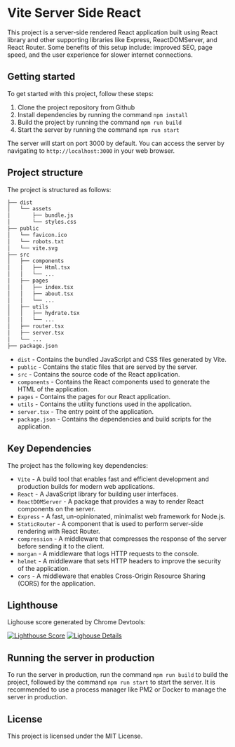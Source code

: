 # Vite Server Side React

This project is a server-side rendered React application built using React library and other supporting libraries like Express, ReactDOMServer, and React Router. Some benefits of this setup include: improved SEO, page speed, and the user experience for slower internet connections.

## Getting started

To get started with this project, follow these steps:

1.  Clone the project repository from Github
2.  Install dependencies by running the command `npm install`
3.  Build the project by running the command `npm run build`
4.  Start the server by running the command `npm run start`

The server will start on port 3000 by default. You can access the server by navigating to `http://localhost:3000` in your web browser.

## Project structure

The project is structured as follows:

```bash
├── dist
│   └── assets
│       ├── bundle.js
│       └── styles.css
├── public
│   └── favicon.ico
│   └── robots.txt
│   └── vite.svg
├── src
│   ├── components
│   │   ├── Html.tsx
│   │   └── ...
│   ├── pages
│   │   ├── index.tsx
│   │   ├── about.tsx
│   │   └── ...
│   ├── utils
│   │   ├── hydrate.tsx
│   │   └── ...
│   ├── router.tsx
│   ├── server.tsx
│   └── ...
├── package.json
```

- `dist` - Contains the bundled JavaScript and CSS files generated by Vite.
- `public` - Contains the static files that are served by the server.
- `src` - Contains the source code of the React application.
- `components` - Contains the React components used to generate the HTML of the application.
- `pages` - Contains the pages for our React application.
- `utils` - Contains the utility functions used in the application.
- `server.tsx` - The entry point of the application.
- `package.json` - Contains the dependencies and build scripts for the application.

## Key Dependencies

The project has the following key dependencies:

- `Vite` - A build tool that enables fast and efficient development and production builds for modern web applications.
- `React` - A JavaScript library for building user interfaces.
- `ReactDOMServer` - A package that provides a way to render React components on the server.
- `Express` - A fast, un-opinionated, minimalist web framework for Node.js.
- `StaticRouter` - A component that is used to perform server-side rendering with React Router.
- `compression` - A middleware that compresses the response of the server before sending it to the client.
- `morgan` - A middleware that logs HTTP requests to the console.
- `helmet` - A middleware that sets HTTP headers to improve the security of the application.
- `cors` - A middleware that enables Cross-Origin Resource Sharing (CORS) for the application.

## Lighthouse

Lighouse score generated by Chrome Devtools:

[![Lighthouse Score](https://i.postimg.cc/bvtK22CB/Screenshot-2023-03-26-at-11-53-53-PM.png)](https://postimg.cc/v1GPJDdr)
[![Lighouse Details](https://i.postimg.cc/jS9p5hXf/Screenshot-2023-03-26-at-11-53-44-PM.png)](https://postimg.cc/RW7spK2C)

## Running the server in production

To run the server in production, run the command `npm run build` to build the project, followed by the command `npm run start` to start the server. It is recommended to use a process manager like PM2 or Docker to manage the server in production.

## License

This project is licensed under the MIT License.
